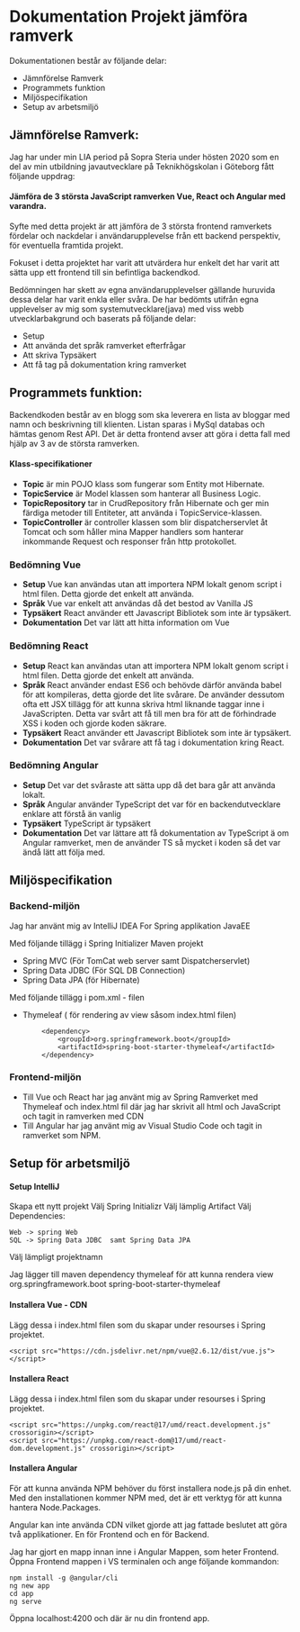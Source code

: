 # Dokumentation Projekt jämföra ramverk

Dokumentationen består av följande delar: 
* Jämnförelse Ramverk
* Programmets funktion
* Miljöspecifikation
* Setup av arbetsmiljö

## Jämnförelse Ramverk:
Jag har under min LIA period på Sopra Steria under hösten 2020 som en del av min utbildning javautvecklare på 
Teknikhögskolan i Göteborg fått följande uppdrag: 

#### Jämföra de 3 största JavaScript ramverken Vue, React och Angular med varandra. 

Syfte med detta projekt är att jämföra de 3 största frontend ramverkets fördelar och nackdelar i användarupplevelse från ett backend perspektiv, för eventuella framtida projekt. 

Fokuset i detta projektet har varit att utvärdera hur enkelt det har varit att sätta upp ett frontend till sin befintliga backendkod. 

Bedömningen har skett av egna användarupplevelser gällande huruvida dessa delar har varit enkla eller svåra.
De har bedömts utifrån egna upplevelser av mig som systemutvecklare(java) med viss webb utvecklarbakgrund och baserats på följande delar: 

* Setup 
* Att använda det språk ramverket efterfrågar
* Att skriva Typsäkert
* Att få tag på dokumentation kring ramverket

## Programmets funktion: 
Backendkoden består av en blogg som ska leverera en lista av bloggar med namn och beskrivning till klienten. Listan sparas i MySql databas och hämtas genom Rest API. Det är detta frontend avser att göra i detta fall med hjälp av 3 av de största ramverken. 

#### Klass-specifikationer
* **Topic** är min POJO klass som fungerar som Entity mot Hibernate.
* **TopicService** är Model klassen som hanterar all Business Logic.
* **TopicRepository** tar in CrudRepository från Hibernate och ger min färdiga metoder till Entiteter, att använda i TopicService-klassen. 
* **TopicController** är controller klassen som blir dispatcherservlet åt Tomcat och som håller mina Mapper handlers som hanterar inkommande Request och responser från http protokollet. 


### Bedömning Vue
* **Setup** Vue kan användas utan att importera NPM lokalt genom script i html filen. Detta gjorde det enkelt att använda. 
* **Språk** Vue var enkelt att användas då det bestod av Vanilla JS
* **Typsäkert** React använder ett Javascript Bibliotek som inte är typsäkert. 
* **Dokumentation** Det var lätt att hitta information om Vue

### Bedömning React
* **Setup** React kan användas utan att importera NPM lokalt genom script i html filen. Detta gjorde det enkelt att använda. 
* **Språk** React använder endast ES6 och behövde därför använda babel för att kompileras, detta gjorde det lite svårare. De använder dessutom ofta ett JSX tillägg för att kunna skriva html liknande taggar inne i JavaScripten. Detta var svårt att få till men bra för att de förhindrade XSS i koden och gjorde koden säkrare. 
* **Typsäkert** React använder ett Javascript Bibliotek som inte är typsäkert. 
* **Dokumentation** Det var svårare att få tag i dokumentation kring React.

### Bedömning Angular
* **Setup** Det var det svåraste att sätta upp då det bara går att använda lokalt. 
* **Språk** Angular använder TypeScript det var för en backendutvecklare enklare att förstå än vanlig 
* **Typsäkert** TypeScript är typsäkert
* **Dokumentation** Det var lättare att få dokumentation av TypeScript ä om Angular ramverket, men de använder TS så mycket i koden så det var ändå lätt att följa med. 

## Miljöspecifikation

### Backend-miljön
Jag har använt mig av 
IntelliJ IDEA For Spring applikation JavaEE

Med följande tillägg i Spring Initializer Maven projekt
* Spring MVC (För TomCat web server samt Dispatcherservlet) 
* Spring Data JDBC (För SQL DB Connection)
* Spring Data JPA (för Hibernate)

Med följande tillägg i pom.xml - filen
* Thymeleaf ( för rendering av view såsom index.html filen) 
```
        <dependency>
            <groupId>org.springframework.boot</groupId>
            <artifactId>spring-boot-starter-thymeleaf</artifactId>
        </dependency>
```
### Frontend-miljön
* Till Vue och React har jag använt mig av Spring Ramverket med Thymeleaf och index.html fil där jag har skrivit all html och JavaScript och tagit in ramverken med CDN 
* Till Angular har jag använt mig av Visual Studio Code och tagit in ramverket som NPM.


## Setup för arbetsmiljö

#### Setup IntelliJ
Skapa ett nytt projekt
Välj Spring Initializr
Välj lämplig Artifact
Välj Dependencies: 
```
Web -> spring Web
SQL -> Spring Data JDBC  samt Spring Data JPA
```
Välj lämpligt projektnamn

Jag lägger till maven dependency thymeleaf för att kunna rendera view
<dependency>
   <groupId>org.springframework.boot</groupId>
   <artifactId>spring-boot-starter-thymeleaf</artifactId>
</dependency>

#### Installera Vue - CDN
Lägg dessa i index.html filen som du skapar under resourses i Spring projektet. 
```
<script src="https://cdn.jsdelivr.net/npm/vue@2.6.12/dist/vue.js"></script>
```
#### Installera React
Lägg dessa i index.html filen som du skapar under resourses i Spring projektet. 
```
<script src="https://unpkg.com/react@17/umd/react.development.js" crossorigin></script>
<script src="https://unpkg.com/react-dom@17/umd/react-dom.development.js" crossorigin></script>
```

#### Installera Angular
För att kunna använda NPM behöver du först installera node.js på din enhet. Med den installationen kommer NPM med, det är ett verktyg för att kunna hantera Node.Packages. 

Angular kan inte använda CDN vilket gjorde att jag fattade beslutet att göra två applikationer. En för Frontend och en för Backend. 

Jag har gjort en mapp innan inne i Angular Mappen, som heter Frontend. 
Öppna Frontend mappen i VS terminalen och ange följande kommandon:

```
npm install -g @angular/cli
ng new app
cd app
ng serve

```
Öppna localhost:4200 och där är nu din frontend app. 








